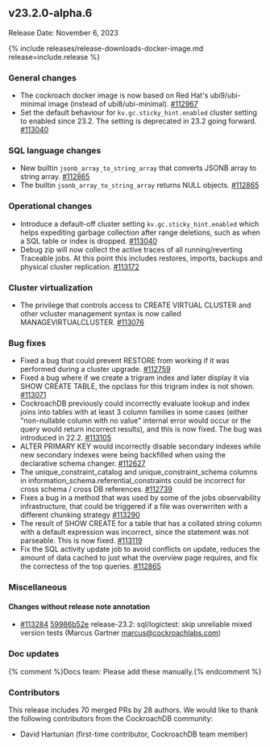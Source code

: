 ## v23.2.0-alpha.6

Release Date: November 6, 2023

{% include releases/release-downloads-docker-image.md release=include.release %}

<h3 id="v23-2-0-alpha-6-general-changes">General changes</h3>

- The cockroach docker image is now based on Red Hat's ubi9/ubi-minimal image (instead of ubi8/ubi-minimal). [#112967][#112967]
- Set the default behaviour for `kv.gc.sticky_hint.enabled` cluster setting to enabled since 23.2. The setting is deprecated in 23.2 going forward. [#113040][#113040]

<h3 id="v23-2-0-alpha-6-sql-language-changes">SQL language changes</h3>

- New builtin `jsonb_array_to_string_array` that converts JSONB array to string array. [#112865][#112865]
- The builtin `jsonb_array_to_string_array` returns NULL objects. [#112865][#112865]

<h3 id="v23-2-0-alpha-6-operational-changes">Operational changes</h3>

- Introduce a default-off cluster setting `kv.gc.sticky_hint.enabled` which helps expediting garbage collection after range deletions, such as when a SQL table or index is dropped. [#113040][#113040]
- Debug zip will now collect the active traces of all running/reverting Traceable jobs. At this point this includes restores, imports, backups and physical cluster replication. [#113172][#113172]

<h3 id="v23-2-0-alpha-6-cluster-virtualization">Cluster virtualization</h3>

- The privilege that controls access to CREATE VIRTUAL CLUSTER and other vcluster management syntax is now called MANAGEVIRTUALCLUSTER. [#113076][#113076]

<h3 id="v23-2-0-alpha-6-bug-fixes">Bug fixes</h3>

- Fixed a bug that could prevent RESTORE from working if it was performed during a cluster upgrade. [#112759][#112759]
- Fixed a bug where if we create a trigram index and later display it via SHOW CREATE TABLE, the opclass for this trigram index is not shown. [#113071][#113071]
- CockroachDB previously could incorrectly evaluate lookup and index joins into tables with at least 3 column families in some cases (either "non-nullable column with no value" internal error would occur or the query would return incorrect results), and this is now fixed. The bug was introduced in 22.2. [#113105][#113105]
- ALTER PRIMARY KEY would incorrectly disable secondary indexes while new secondary indexes were being backfilled when using the declarative schema changer. [#112627][#112627]
- The unique_constraint_catalog and unique_constraint_schema columns in information_schema.referential_constraints could be incorrect for cross schema / cross DB references. [#112739][#112739]
- Fixes a bug in a method that was used by some of the jobs observability infrastructure, that could be triggered if a file was overwrriten with a different chunking strategy [#113290][#113290]
- The result of SHOW CREATE for a table that has a collated string column with a default expression was incorrect, since the statement was not parseable. This is now fixed. [#113119][#113119]
- Fix the SQL activity update job to avoid conflicts on update, reduces the amount of data cached to just what the overview page requires, and fix the correctess of the top queries. [#112865][#112865]

<h3 id="v23-2-0-alpha-6-miscellaneous">Miscellaneous</h3>

<h4 id="v23-2-0-alpha-6-changes-without-release-note-annotation">Changes without release note annotation</h4>

- [#113284][#113284] [59986b52e][59986b52e] release-23.2: sql/logictest: skip unreliable mixed version tests (Marcus Gartner <marcus@cockroachlabs.com>)

<h3 id="v23-2-0-alpha-6-doc-updates">Doc updates</h3>

{% comment %}Docs team: Please add these manually.{% endcomment %}

<div class="release-note-contributors" markdown="1">

<h3 id="v23-2-0-alpha-6-contributors">Contributors</h3>

This release includes 70 merged PRs by 28 authors.
We would like to thank the following contributors from the CockroachDB community:

- David Hartunian (first-time contributor, CockroachDB team member)

</div>

[#112627]: https://github.com/cockroachdb/cockroach/pull/112627
[#112739]: https://github.com/cockroachdb/cockroach/pull/112739
[#112759]: https://github.com/cockroachdb/cockroach/pull/112759
[#112865]: https://github.com/cockroachdb/cockroach/pull/112865
[#112967]: https://github.com/cockroachdb/cockroach/pull/112967
[#113040]: https://github.com/cockroachdb/cockroach/pull/113040
[#113071]: https://github.com/cockroachdb/cockroach/pull/113071
[#113076]: https://github.com/cockroachdb/cockroach/pull/113076
[#113105]: https://github.com/cockroachdb/cockroach/pull/113105
[#113119]: https://github.com/cockroachdb/cockroach/pull/113119
[#113172]: https://github.com/cockroachdb/cockroach/pull/113172
[#113284]: https://github.com/cockroachdb/cockroach/pull/113284
[#113290]: https://github.com/cockroachdb/cockroach/pull/113290
[59986b52e]: https://github.com/cockroachdb/cockroach/commit/59986b52e
